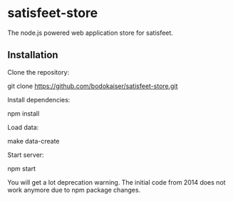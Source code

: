 # satisfeet-store

The node.js powered web application store for satisfeet.

## Installation

Clone the repository:

  git clone https://github.com/bodokaiser/satisfeet-store.git

Install dependencies:

  npm install 
  
Load data:

  make data-create

Start server:

  npm start

You will get a lot deprecation warning. The initial code from 2014 does not
work anymore due to npm package changes.
